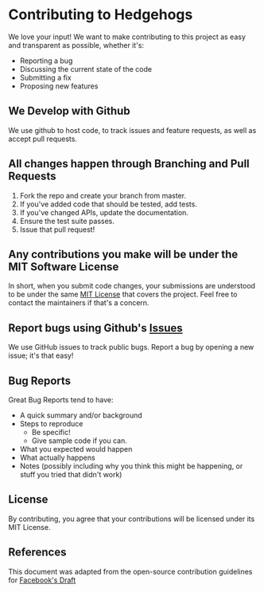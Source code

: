 # Contributing to Hedgehogs
We love your input! We want to make contributing to this project as easy and transparent as possible, whether it's:
* Reporting a bug
* Discussing the current state of the code
* Submitting a fix
* Proposing new features

## We Develop with Github
We use github to host code, to track issues and feature requests, as well as accept pull requests.

## All changes happen through Branching and Pull Requests 
1. Fork the repo and create your branch from master.
2. If you've added code that should be tested, add tests.
3. If you've changed APIs, update the documentation.
4. Ensure the test suite passes.
5. Issue that pull request!

## Any contributions you make will be under the MIT Software License
In short, when you submit code changes, your submissions are understood to be under the same [MIT License](https://choosealicense.com/licenses/mit/) that covers the project. Feel free to contact the maintainers if that's a concern.

## Report bugs using Github's [Issues](https://github.com/rmarathay/hedgehogs/issues)
We use GitHub issues to track public bugs. Report a bug by opening a new issue; it's that easy!

## Bug Reports
Great Bug Reports tend to have:
* A quick summary and/or background
* Steps to reproduce
  * Be specific! 
  * Give sample code if you can. 
* What you expected would happen
* What actually happens
* Notes (possibly including why you think this might be happening, or stuff you tried that didn't work)


## License
By contributing, you agree that your contributions will be licensed under its MIT License.

## References
This document was adapted from the open-source contribution guidelines for [Facebook's Draft](https://github.com/facebook/draft-js/blob/a9316a723f9e918afde44dea68b5f9f39b7d9b00/CONTRIBUTING.md)
